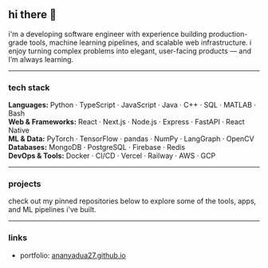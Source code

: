 ## hi there 👋

i'm a developing software engineer with experience building production-grade tools, machine learning pipelines, and scalable web infrastructure. i enjoy turning complex problems into elegant, user-facing products — and I’m always learning.

---

### tech stack

**Languages:** Python · TypeScript · JavaScript · Java · C++ · SQL · MATLAB · Bash  
**Web & Frameworks:** React · Next.js · Node.js · Express · FastAPI · React Native  
**ML & Data:** PyTorch · TensorFlow · pandas · NumPy · LangGraph · OpenCV  
**Databases:** MongoDB · PostgreSQL · Firebase · Redis  
**DevOps & Tools:** Docker · CI/CD · Vercel · Railway · AWS · GCP  

---

### projects

check out my pinned repositories below to explore some of the tools, apps, and ML pipelines i've built.

---

### links

- portfolio: [ananyadua27.github.io](https://ananyadua27.github.io/my-website/)  
